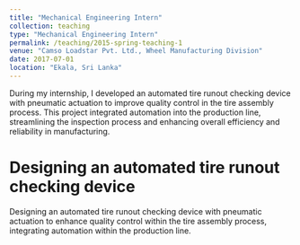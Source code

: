 ```yaml
---
title: "Mechanical Engineering Intern"
collection: teaching
type: "Mechanical Engineering Intern"
permalink: /teaching/2015-spring-teaching-1
venue: "Camso Loadstar Pvt. Ltd., Wheel Manufacturing Division"
date: 2017-07-01
location: "Ekala, Sri Lanka"
---
```


During my internship, I developed an automated tire runout checking device with pneumatic actuation to improve quality control in the tire assembly process. This project integrated automation into the production line, streamlining the inspection process and enhancing overall efficiency and reliability in manufacturing.

Designing an automated tire runout checking device
======

Designing an automated tire runout checking device with pneumatic actuation to enhance quality control within the tire assembly process, integrating automation within the production line.

